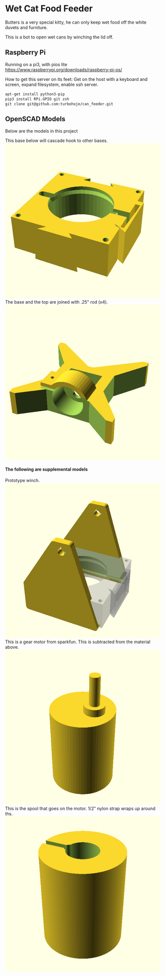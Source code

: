 # Wet Cat Food Feeder
Butters is a very special kitty, he can only keep wet food off the white duvets and furniture. 

This is a bot to open wet cans by winching the lid off.

## Raspberry Pi

Running on a pi3, with pios lite https://www.raspberrypi.org/downloads/raspberry-pi-os/

How to get this server on its feet:
Get on the host with a keyboard and screen, expand filesystem, enable ssh server.
```
apt-get install python3-pip
pip3 install RPi.GPIO git zsh
git clone git@github.com:turbohoje/can_feeder.git
```

## OpenSCAD Models
Below are the models in this project

This base below will cascade hook to other bases.
![base](./baseClamp.scad.png?raw=true)
The base and the top are joined with .25" rod (x4).
![base](./top_motormount.scad.png?raw=true)

#### The following are supplemental models
Prototype winch.
![prototype](./can_feeder.scad.png?raw=true)
This is a gear motor from sparkfun.  This is subtracted from the material above.
![base](./gear_motor.scad.png?raw=true)
This is the spool that goes on the motor.  1/2" nylon strap wraps up around ths.
![base](./spool.scad.png?raw=true)

